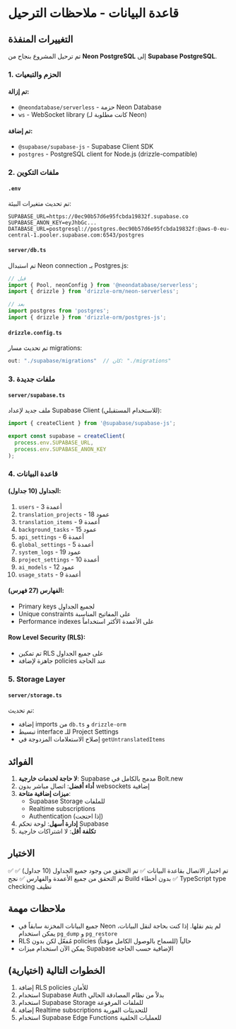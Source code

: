 # قاعدة البيانات - ملاحظات الترحيل

## التغييرات المنفذة

تم ترحيل المشروع بنجاح من **Neon PostgreSQL** إلى **Supabase PostgreSQL**.

### 1. الحزم والتبعيات

#### تم إزالة:
- `@neondatabase/serverless` - حزمة Neon Database
- `ws` - WebSocket library (كانت مطلوبة لـ Neon)

#### تم إضافة:
- `@supabase/supabase-js` - Supabase Client SDK
- `postgres` - PostgreSQL client for Node.js (drizzle-compatible)

### 2. ملفات التكوين

#### `.env`
تم تحديث متغيرات البيئة:
```env
SUPABASE_URL=https://0ec90b57d6e95fcbda19832f.supabase.co
SUPABASE_ANON_KEY=eyJhbGc...
DATABASE_URL=postgresql://postgres.0ec90b57d6e95fcbda19832f:@aws-0-eu-central-1.pooler.supabase.com:6543/postgres
```

#### `server/db.ts`
تم استبدال Neon connection بـ Postgres.js:
```typescript
// قبل
import { Pool, neonConfig } from '@neondatabase/serverless';
import { drizzle } from 'drizzle-orm/neon-serverless';

// بعد
import postgres from 'postgres';
import { drizzle } from 'drizzle-orm/postgres-js';
```

#### `drizzle.config.ts`
تم تحديث مسار migrations:
```typescript
out: "./supabase/migrations"  // كان: "./migrations"
```

### 3. ملفات جديدة

#### `server/supabase.ts`
ملف جديد لإعداد Supabase Client (للاستخدام المستقبلي):
```typescript
import { createClient } from '@supabase/supabase-js';

export const supabase = createClient(
  process.env.SUPABASE_URL,
  process.env.SUPABASE_ANON_KEY
);
```

### 4. قاعدة البيانات

#### الجداول (10 جداول):
1. `users` - 3 أعمدة
2. `translation_projects` - 18 عمود
3. `translation_items` - 9 أعمدة
4. `background_tasks` - 15 عمود
5. `api_settings` - 6 أعمدة
6. `global_settings` - 5 أعمدة
7. `system_logs` - 19 عمود
8. `project_settings` - 10 أعمدة
9. `ai_models` - 12 عمود
10. `usage_stats` - 9 أعمدة

#### الفهارس (27 فهرس):
- Primary keys لجميع الجداول
- Unique constraints على المفاتيح المناسبة
- Performance indexes على الأعمدة الأكثر استخداماً

#### Row Level Security (RLS):
- تم تمكين RLS على جميع الجداول
- جاهزة لإضافة policies عند الحاجة

### 5. Storage Layer

#### `server/storage.ts`
تم تحديث:
- إضافة imports من `db.ts` و `drizzle-orm`
- تبسيط interface للـ Project Settings
- إصلاح الاستعلامات المزدوجة في `getUntranslatedItems`

## الفوائد

1. **لا حاجة لخدمات خارجية**: Supabase مدمج بالكامل في Bolt.new
2. **أداء أفضل**: اتصال مباشر بدون websockets إضافية
3. **ميزات إضافية متاحة**:
   - Supabase Storage للملفات
   - Realtime subscriptions
   - Authentication (إذا احتجت)
4. **إدارة أسهل**: لوحة تحكم Supabase
5. **تكلفة أقل**: لا اشتراكات خارجية

## الاختبار

✅ تم اختبار الاتصال بقاعدة البيانات
✅ تم التحقق من وجود جميع الجداول (10 جداول)
✅ تم التحقق من جميع الأعمدة والفهارس
✅ نجح Build بدون أخطاء
✅ TypeScript type checking نظيف

## ملاحظات مهمة

- جميع البيانات المخزنة سابقاً في Neon لم يتم نقلها. إذا كنت بحاجة لنقل البيانات، يمكن استخدام `pg_dump` و `pg_restore`
- RLS مُفعّل لكن بدون policies حالياً (للسماح بالوصول الكامل مؤقتاً)
- يمكن الآن استخدام ميزات Supabase الإضافية حسب الحاجة

## الخطوات التالية (اختيارية)

1. إضافة RLS policies للأمان
2. استخدام Supabase Auth بدلاً من نظام المصادقة الحالي
3. استخدام Supabase Storage للملفات المرفوعة
4. إضافة Realtime subscriptions للتحديثات الفورية
5. استخدام Supabase Edge Functions للعمليات الخلفية
